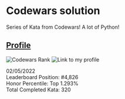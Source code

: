# Codewars solution

Series of Kata from Codewars! A lot of Python!

## [Profile](https://www.codewars.com/users/gueguet)

![Codewars Rank](https://www.codewars.com/users/gueguet/badges/large)
![Link to my profile](https://www.codewars.com/users/gueguet)

02/05/2022  
Leaderboard Position: #4,826  
Honor Percentile: Top 1.293%  
Total Completed Kata: 320  
